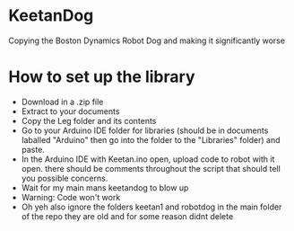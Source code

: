 # KeetanDog
Copying the Boston Dynamics Robot Dog and making it significantly worse

# How to set up the library

- Download in a .zip file
- Extract to your documents
- Copy the Leg folder and its contents
- Go to your Arduino IDE folder for libraries (should be in documents laballed "Arduino" then go into the folder to the "Libraries" folder) and paste.
- In the Arduino IDE with Keetan.ino open, upload code to robot with it open. there should be comments throughout the script that should tell you possible concerns.
- Wait for my main mans keetandog to blow up
- Warning: Code won't work
- Oh yeh also ignore the folders keetan1 and robotdog in the main folder of the repo they are old and for some reason didnt delete 
